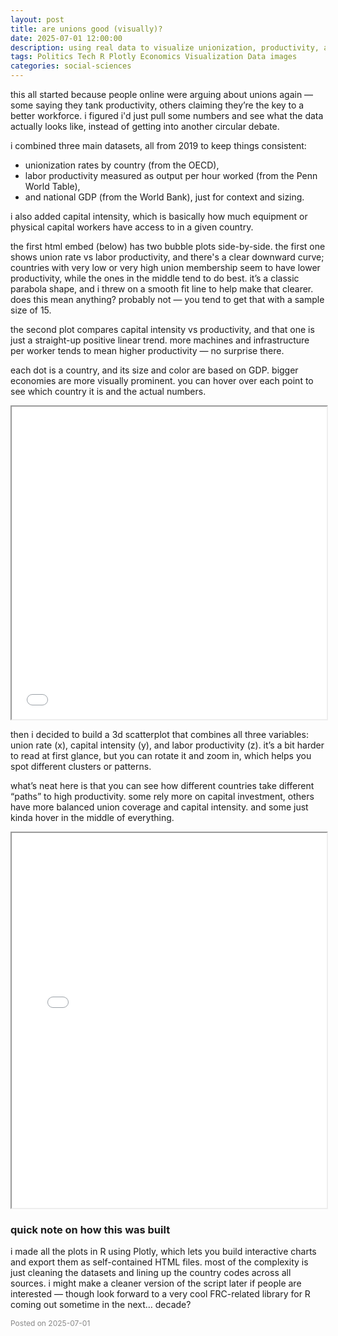 ```yaml
---
layout: post
title: are unions good (visually)?
date: 2025-07-01 12:00:00
description: using real data to visualize unionization, productivity, and capital intensity
tags: Politics Tech R Plotly Economics Visualization Data images
categories: social-sciences
---
```


this all started because people online were arguing about unions again — some saying they tank productivity, others claiming they’re the key to a better workforce. i figured i'd just pull some numbers and see what the data actually looks like, instead of getting into another circular debate.

i combined three main datasets, all from 2019 to keep things consistent:

- unionization rates by country (from the OECD),
- labor productivity measured as output per hour worked (from the Penn World Table),
- and national GDP (from the World Bank), just for context and sizing.

i also added capital intensity, which is basically how much equipment or physical capital workers have access to in a given country.

the first html embed (below) has two bubble plots side-by-side. the first one shows union rate vs labor productivity, and there's a clear downward curve; countries with very low or very high union membership seem to have lower productivity, while the ones in the middle tend to do best. it’s a classic parabola shape, and i threw on a smooth fit line to help make that clearer. does this mean anything? probably not — you tend to get that with a sample size of 15.

the second plot compares capital intensity vs productivity, and that one is just a straight-up positive linear trend. more machines and infrastructure per worker tends to mean higher productivity — no surprise there.

each dot is a country, and its size and color are based on GDP. bigger economies are more visually prominent. you can hover over each point to see which country it is and the actual numbers.

<iframe src="/assets/stats/2dscatterplotforecon.html" width="100%" height="500"></iframe>

then i decided to build a 3d scatterplot that combines all three variables: union rate (x), capital intensity (y), and labor productivity (z). it’s a bit harder to read at first glance, but you can rotate it and zoom in, which helps you spot different clusters or patterns.

what’s neat here is that you can see how different countries take different “paths” to high productivity. some rely more on capital investment, others have more balanced union coverage and capital intensity. and some just kinda hover in the middle of everything.

<iframe src="/assets/stats/3dscatterplotforecon.html" width="100%" height="600"></iframe>

### quick note on how this was built

i made all the plots in R using Plotly, which lets you build interactive charts and export them as self-contained HTML files. most of the complexity is just cleaning the datasets and lining up the country codes across all sources. i might make a cleaner version of the script later if people are interested — though look forward to a very cool FRC-related library for R coming out sometime in the next… decade?

<p style="font-size: 12px; color: #888;">Posted on 2025-07-01</p>
